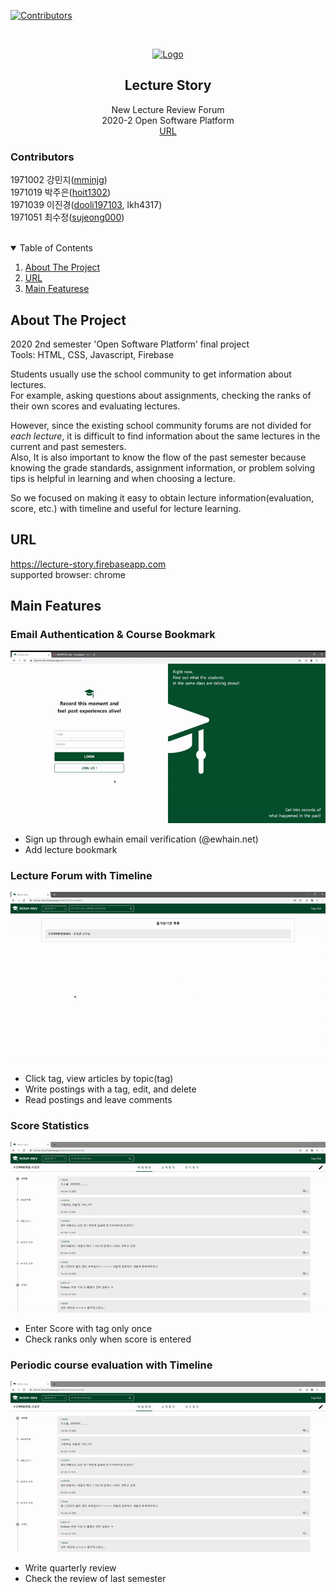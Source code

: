 [![Contributors][contributors-shield]][contributors-url]

<!-- PROJECT LOGO -->
<br />
<p align="center">
  <a href="https://lecture-story.firebaseapp.com">
    <img src="public/imgs/logo.png" alt="Logo" width="300">
  </a>

  <h2 align="center">Lecture Story</h2>

  <p align="center">
    New Lecture Review Forum
    <br>2020-2 Open Software Platform
    <br>
    <a href="https://lecture-story.firebaseapp.com">URL</a>
  </p>
</p>

### Contributors

1971002 강민지([mminjg](https://github.com/mminjg))  
1971019 박주은([hoit1302](https://github.com/hoit1302))  
1971039 이진경([dooli197103](https://github.com/dooli197103), lkh4317)  
1971051 최수정([sujeong000](https://github.com/sujeong000))

<br>
<details open="open">
  <summary>Table of Contents</summary>
  <ol>
    <li><a href="#about-the-project">About The Project</a></li>
    <li><a href="#URL">URL</a></li>
    <li><a href="#Main Features">Main Featurese</a></li>
  </ol>
</details>

## About The Project

2020 2nd semester 'Open Software Platform' final project  
Tools: HTML, CSS, Javascript, Firebase

Students usually use the school community to get information about lectures.  
For example, asking questions about assignments, checking the ranks of their own scores and evaluating lectures.

However, since the existing school community forums are not divided for _each lecture_, it is difficult to find information about the same lectures in the current and past semesters.  
Also, It is also important to know the flow of the past semester because knowing the grade standards, assignment information, or problem solving tips is helpful in learning and when choosing a lecture.

So we focused on making it easy to obtain lecture information(evaluation, score, etc.) with timeline and useful for lecture learning.

## URL

https://lecture-story.firebaseapp.com  
supported browser: chrome

## Main Features

### Email Authentication & Course Bookmark

![image](gif/email.gif)

- Sign up through ewhain email verification (@ewhain.net)
- Add lecture bookmark

### Lecture Forum with Timeline

![image](gif/timeline.gif)

- Click tag, view articles by topic(tag)
- Write postings with a tag, edit, and delete
- Read postings and leave comments

### Score Statistics

![image](gif/score.gif)

- Enter Score with tag only once
- Check ranks only when score is entered

### Periodic course evaluation with Timeline

![image](gif/evaluation.gif)

- Write quarterly review
- Check the review of last semester

[contributors-shield]: https://img.shields.io/github/contributors/othneildrew/Best-README-Template.svg?style=for-the-badge
[contributors-url]: https://github.com/sujeong000/Lecture_Story/graphs/contributors
